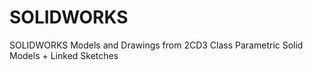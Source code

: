 # SOLIDWORKS
SOLIDWORKS Models and Drawings from 2CD3 Class
Parametric Solid Models + Linked Sketches
